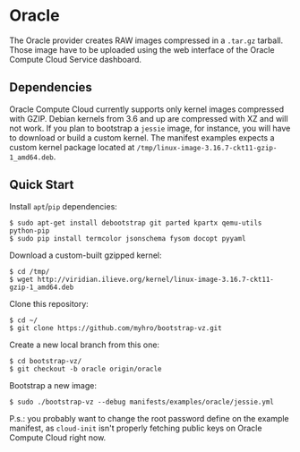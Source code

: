 Oracle
======

The Oracle provider creates RAW images compressed in a `.tar.gz` tarball. Those image have to be uploaded using the web interface of the Oracle Compute Cloud Service dashboard.

## Dependencies

Oracle Compute Cloud currently supports only kernel images compressed with GZIP. Debian kernels from 3.6 and up are compressed with XZ and will not work. If you plan to bootstrap a `jessie` image, for instance, you will have to download or build a custom kernel. The manifest examples expects a custom kernel package located at `/tmp/linux-image-3.16.7-ckt11-gzip-1_amd64.deb`.

## Quick Start

Install `apt`/`pip` dependencies:

    $ sudo apt-get install debootstrap git parted kpartx qemu-utils python-pip
    $ sudo pip install termcolor jsonschema fysom docopt pyyaml

Download a custom-built gzipped kernel:

    $ cd /tmp/
    $ wget http://viridian.ilieve.org/kernel/linux-image-3.16.7-ckt11-gzip-1_amd64.deb

Clone this repository:

    $ cd ~/
    $ git clone https://github.com/myhro/bootstrap-vz.git

Create a new local branch from this one:

    $ cd bootstrap-vz/
    $ git checkout -b oracle origin/oracle

Bootstrap a new image:

    $ sudo ./bootstrap-vz --debug manifests/examples/oracle/jessie.yml

P.s.: you probably want to change the root password define on the example manifest, as `cloud-init` isn't properly fetching public keys on Oracle Compute Cloud right now.

